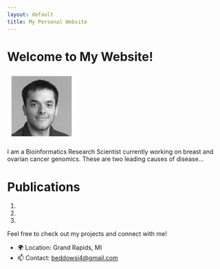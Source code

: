 ```yaml
---
layout: default
title: My Personal Website
---  
```


# Welcome to My Website!

![My Profile Picture](/headshot.jpg)


I am a Bioinformatics Research Scientist currently working on breast and ovarian cancer genomics. These are two leading causes of disease...




# Publications


1. 


2. 


3.


   
Feel free to check out my projects and connect with me!

- 🌍 Location: Grand Rapids, MI
- 📫 Contact: beddowsi4@gmail.com


